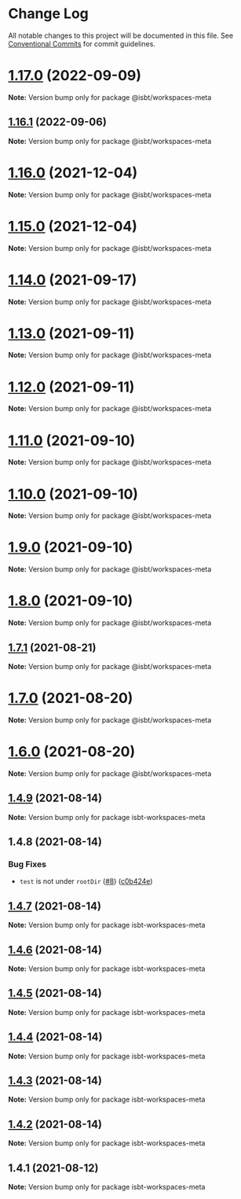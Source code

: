 # Change Log

All notable changes to this project will be documented in this file.
See [Conventional Commits](https://conventionalcommits.org) for commit guidelines.

# [1.17.0](https://github.com/kobiburnley/isbt/compare/@isbt/workspaces-meta@1.16.1...@isbt/workspaces-meta@1.17.0) (2022-09-09)

**Note:** Version bump only for package @isbt/workspaces-meta





## [1.16.1](https://github.com/kobiburnley/isbt/compare/@isbt/workspaces-meta@1.16.0...@isbt/workspaces-meta@1.16.1) (2022-09-06)

**Note:** Version bump only for package @isbt/workspaces-meta





# [1.16.0](https://github.com/kobiburnley/isbt/compare/@isbt/workspaces-meta@1.15.0...@isbt/workspaces-meta@1.16.0) (2021-12-04)

**Note:** Version bump only for package @isbt/workspaces-meta





# [1.15.0](https://github.com/kobiburnley/isbt/compare/@isbt/workspaces-meta@1.14.0...@isbt/workspaces-meta@1.15.0) (2021-12-04)

**Note:** Version bump only for package @isbt/workspaces-meta





# [1.14.0](https://github.com/kobiburnley/isbt/compare/@isbt/workspaces-meta@1.13.0...@isbt/workspaces-meta@1.14.0) (2021-09-17)

**Note:** Version bump only for package @isbt/workspaces-meta





# [1.13.0](https://github.com/kobiburnley/isbt/compare/@isbt/workspaces-meta@1.12.0...@isbt/workspaces-meta@1.13.0) (2021-09-11)

**Note:** Version bump only for package @isbt/workspaces-meta





# [1.12.0](https://github.com/kobiburnley/isbt/compare/@isbt/workspaces-meta@1.11.0...@isbt/workspaces-meta@1.12.0) (2021-09-11)

**Note:** Version bump only for package @isbt/workspaces-meta





# [1.11.0](https://github.com/kobiburnley/isbt/compare/@isbt/workspaces-meta@1.10.0...@isbt/workspaces-meta@1.11.0) (2021-09-10)

**Note:** Version bump only for package @isbt/workspaces-meta





# [1.10.0](https://github.com/kobiburnley/isbt/compare/@isbt/workspaces-meta@1.9.0...@isbt/workspaces-meta@1.10.0) (2021-09-10)

**Note:** Version bump only for package @isbt/workspaces-meta





# [1.9.0](https://github.com/kobiburnley/isbt/compare/@isbt/workspaces-meta@1.8.0...@isbt/workspaces-meta@1.9.0) (2021-09-10)

**Note:** Version bump only for package @isbt/workspaces-meta





# [1.8.0](https://github.com/kobiburnley/isbt/compare/@isbt/workspaces-meta@1.7.1...@isbt/workspaces-meta@1.8.0) (2021-09-10)

**Note:** Version bump only for package @isbt/workspaces-meta





## [1.7.1](https://github.com/kobiburnley/isbt/compare/@isbt/workspaces-meta@1.7.0...@isbt/workspaces-meta@1.7.1) (2021-08-21)

**Note:** Version bump only for package @isbt/workspaces-meta





# [1.7.0](https://github.com/kobiburnley/isbt/compare/@isbt/workspaces-meta@1.6.0...@isbt/workspaces-meta@1.7.0) (2021-08-20)

**Note:** Version bump only for package @isbt/workspaces-meta





# [1.6.0](https://github.com/kobiburnley/isbt/compare/@isbt/workspaces-meta@1.5.0...@isbt/workspaces-meta@1.6.0) (2021-08-20)

**Note:** Version bump only for package @isbt/workspaces-meta





## [1.4.9](https://github.com/kobiburnley/isbt/compare/isbt-workspaces-meta@1.4.8...isbt-workspaces-meta@1.4.9) (2021-08-14)

**Note:** Version bump only for package isbt-workspaces-meta





## 1.4.8 (2021-08-14)


### Bug Fixes

* `test` is not under `rootDir` ([#8](https://github.com/kobiburnley/isbt/issues/8)) ([c0b424e](https://github.com/kobiburnley/isbt/commit/c0b424e0817b77d5244c75a62a6b0b130ed45360))





## [1.4.7](https://github.com/kobiburnley/isbt/compare/isbt-workspaces-meta@1.4.6...isbt-workspaces-meta@1.4.7) (2021-08-14)

**Note:** Version bump only for package isbt-workspaces-meta





## [1.4.6](https://github.com/kobiburnley/isbt/compare/isbt-workspaces-meta@1.4.5...isbt-workspaces-meta@1.4.6) (2021-08-14)

**Note:** Version bump only for package isbt-workspaces-meta





## [1.4.5](https://github.com/kobiburnley/isbt/compare/isbt-workspaces-meta@1.4.4...isbt-workspaces-meta@1.4.5) (2021-08-14)

**Note:** Version bump only for package isbt-workspaces-meta





## [1.4.4](https://github.com/kobiburnley/isbt/compare/isbt-workspaces-meta@1.4.3...isbt-workspaces-meta@1.4.4) (2021-08-14)

**Note:** Version bump only for package isbt-workspaces-meta





## [1.4.3](https://github.com/kobiburnley/isbt/compare/isbt-workspaces-meta@1.4.2...isbt-workspaces-meta@1.4.3) (2021-08-14)

**Note:** Version bump only for package isbt-workspaces-meta





## [1.4.2](https://github.com/kobiburnley/isbt/compare/isbt-workspaces-meta@1.4.1...isbt-workspaces-meta@1.4.2) (2021-08-14)

**Note:** Version bump only for package isbt-workspaces-meta





## 1.4.1 (2021-08-12)

**Note:** Version bump only for package isbt-workspaces-meta
